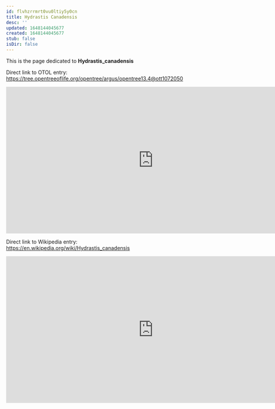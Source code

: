 ```yaml
---
id: flvhzrrmrt0vu0ltiy5y0cn
title: Hydrastis Canadensis
desc: ''
updated: 1648144045677
created: 1648144045677
stub: false
isDir: false
---
```

This is the page dedicated to **Hydrastis_canadensis**


Direct link to OTOL entry: https://tree.opentreeoflife.org/opentree/argus/opentree13.4@ott1072050



<html>
    <body>
    <iframe src="https://tree.opentreeoflife.org/opentree/argus/opentree13.4@ott1072050"
    width="800" height="400" frameborder="0" allowfullscreen> </iframe>
    </body>
</html>
    


Direct link to Wikipedia entry: https://en.wikipedia.org/wiki/Hydrastis_canadensis



<html>
    <body>
    <iframe src="https://en.wikipedia.org/wiki/Hydrastis_canadensis"
    width="800" height="400" frameborder="0" allowfullscreen> </iframe>
    </body>
</html>
    
